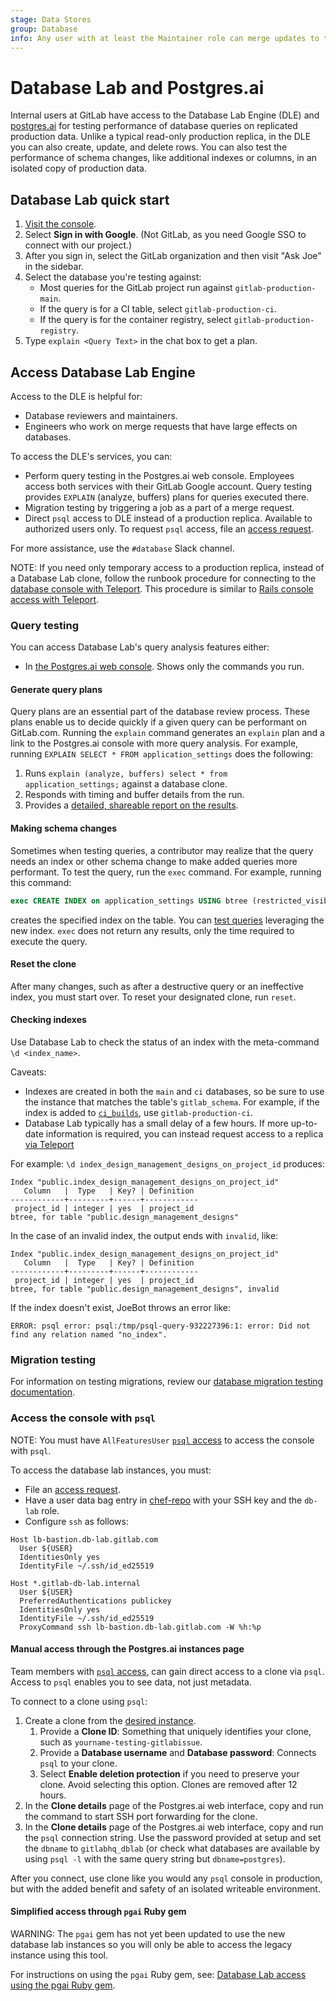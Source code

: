 ```yaml
---
stage: Data Stores
group: Database
info: Any user with at least the Maintainer role can merge updates to this content. For details, see https://docs.gitlab.com/ee/development/development_processes.html#development-guidelines-review.
---
```


# Database Lab and Postgres.ai

Internal users at GitLab have access to the Database Lab Engine (DLE) and
[postgres.ai](https://console.postgres.ai/) for testing performance of database queries
on replicated production data. Unlike a typical read-only production replica, in the DLE you can
also create, update, and delete rows. You can also test the performance of
schema changes, like additional indexes or columns, in an isolated copy of production data.

## Database Lab quick start

1. [Visit the console](https://console.postgres.ai/).
1. Select **Sign in with Google**. (Not GitLab, as you need Google SSO to connect with our project.)
1. After you sign in, select the GitLab organization and then visit "Ask Joe" in the sidebar.
1. Select the database you're testing against:
   - Most queries for the GitLab project run against `gitlab-production-main`.
   - If the query is for a CI table, select `gitlab-production-ci`.
   - If the query is for the container registry, select `gitlab-production-registry`.
1. Type `explain <Query Text>` in the chat box to get a plan.

## Access Database Lab Engine

Access to the DLE is helpful for:

- Database reviewers and maintainers.
- Engineers who work on merge requests that have large effects on databases.

To access the DLE's services, you can:

- Perform query testing in the Postgres.ai web console.
  Employees access both services with their GitLab Google account. Query testing
  provides `EXPLAIN` (analyze, buffers) plans for queries executed there.
- Migration testing by triggering a job as a part of a merge request.
- Direct `psql` access to DLE instead of a production replica. Available to authorized users only.
  To request `psql` access, file an [access request](https://handbook.gitlab.com/handbook/business-technology/end-user-services/onboarding-access-requests/access-requests/#individual-or-bulk-access-request).

For more assistance, use the `#database` Slack channel.

NOTE:
If you need only temporary access to a production replica, instead of a Database Lab
clone, follow the runbook procedure for connecting to the
[database console with Teleport](https://gitlab.com/gitlab-com/runbooks/-/blob/master/docs/teleport/Connect_to_Database_Console_via_Teleport.md).
This procedure is similar to [Rails console access with Teleport](https://gitlab.com/gitlab-com/runbooks/-/blob/master/docs/teleport/Connect_to_Rails_Console_via_Teleport.md#how-to-use-teleport-to-connect-to-rails-console).

### Query testing

You can access Database Lab's query analysis features either:

- In [the Postgres.ai web console](https://console.postgres.ai/GitLab/joe-instances).
  Shows only the commands you run.

#### Generate query plans

Query plans are an essential part of the database review process. These plans
enable us to decide quickly if a given query can be performant on GitLab.com.
Running the `explain` command generates an `explain` plan and a link to the Postgres.ai
console with more query analysis. For example, running `EXPLAIN SELECT * FROM application_settings`
does the following:

1. Runs `explain (analyze, buffers) select * from application_settings;` against a database clone.
1. Responds with timing and buffer details from the run.
1. Provides a [detailed, shareable report on the results](https://console.postgres.ai/shared/24d543c9-893b-4ff6-8deb-a8f902f85a53).

#### Making schema changes

Sometimes when testing queries, a contributor may realize that the query needs an index
or other schema change to make added queries more performant. To test the query, run the `exec` command.
For example, running this command:

```sql
exec CREATE INDEX on application_settings USING btree (restricted_visibility_levels)
```

creates the specified index on the table. You can [test queries](#generate-query-plans) leveraging
the new index. `exec` does not return any results, only the time required to execute the query.

#### Reset the clone

After many changes, such as after a destructive query or an ineffective index,
you must start over. To reset your designated clone, run `reset`.

#### Checking indexes

Use Database Lab to check the status of an index with the meta-command `\d <index_name>`.

Caveats:

- Indexes are created in both the `main` and `ci` databases, so be sure to use the instance
  that matches the table's `gitlab_schema`. For example, if the index is added to
  [`ci_builds`](https://gitlab.com/gitlab-org/gitlab/-/blob/master/db/docs/ci_builds.yml#L14),
  use `gitlab-production-ci`.
- Database Lab typically has a small delay of a few hours. If more up-to-date information
  is required, you can instead request access to a replica [via Teleport](https://gitlab.com/gitlab-com/runbooks/-/blob/master/docs/teleport/Connect_to_Database_Console_via_Teleport.md)

For example: `\d index_design_management_designs_on_project_id` produces:

```plaintext
Index "public.index_design_management_designs_on_project_id"
   Column   |  Type   | Key? | Definition
------------+---------+------+------------
 project_id | integer | yes  | project_id
btree, for table "public.design_management_designs"
```

In the case of an invalid index, the output ends with `invalid`, like:

```plaintext
Index "public.index_design_management_designs_on_project_id"
   Column   |  Type   | Key? | Definition
------------+---------+------+------------
 project_id | integer | yes  | project_id
btree, for table "public.design_management_designs", invalid
```

If the index doesn't exist, JoeBot throws an error like:

```plaintext
ERROR: psql error: psql:/tmp/psql-query-932227396:1: error: Did not find any relation named "no_index".
```

### Migration testing

For information on testing migrations, review our
[database migration testing documentation](database_migration_pipeline.md).

### Access the console with `psql`

NOTE:
You must have `AllFeaturesUser` [`psql` access](#access-database-lab-engine) to access the console with `psql`.

To access the database lab instances, you must:

- File an [access request](https://handbook.gitlab.com/handbook/business-technology/end-user-services/onboarding-access-requests/access-requests/#individual-or-bulk-access-request).
- Have a user data bag entry in [chef-repo](https://gitlab.com/gitlab-com/gl-infra/chef-repo) with your SSH key and the `db-lab` role.
- Configure `ssh` as follows:

```plaintext
Host lb-bastion.db-lab.gitlab.com
  User ${USER}
  IdentitiesOnly yes
  IdentityFile ~/.ssh/id_ed25519

Host *.gitlab-db-lab.internal
  User ${USER}
  PreferredAuthentications publickey
  IdentitiesOnly yes
  IdentityFile ~/.ssh/id_ed25519
  ProxyCommand ssh lb-bastion.db-lab.gitlab.com -W %h:%p
```

#### Manual access through the Postgres.ai instances page

Team members with [`psql` access](#access-database-lab-engine), can gain direct access
to a clone via `psql`. Access to `psql` enables you to see data, not just metadata.

To connect to a clone using `psql`:

1. Create a clone from the [desired instance](https://console.postgres.ai/gitlab/instances/).
   1. Provide a **Clone ID**: Something that uniquely identifies your clone, such as `yourname-testing-gitlabissue`.
   1. Provide a **Database username** and **Database password**: Connects `psql` to your clone.
   1. Select **Enable deletion protection** if you need to preserve your clone. Avoid selecting this option.
      Clones are removed after 12 hours.
1. In the **Clone details** page of the Postgres.ai web interface, copy and run
   the command to start SSH port forwarding for the clone.
1. In the **Clone details** page of the Postgres.ai web interface, copy and run the `psql` connection string.
   Use the password provided at setup and set the `dbname` to `gitlabhq_dblab` (or check what databases are available by using `psql -l` with the same query string but `dbname=postgres`).

After you connect, use clone like you would any `psql` console in production, but with
the added benefit and safety of an isolated writeable environment.

#### Simplified access through `pgai` Ruby gem

WARNING:
The `pgai` gem has not yet been updated to use the new database lab instances so you will only be able to access the legacy instance using this tool.

For instructions on using the `pgai` Ruby gem, see: [Database Lab access using the pgai Ruby gem](database_lab_pgai.md).
